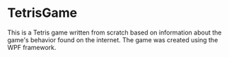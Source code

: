 # TetrisGame
This is a Tetris game written from scratch based on information about the game's behavior found on the internet. The game was created using the WPF framework.
